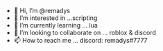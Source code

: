 - 👋 Hi, I’m @remadys
- 👀 I’m interested in ...scripting
- 🌱 I’m currently learning ... lua
- 💞️ I’m looking to collaborate on ... roblox & discord
- 📫 How to reach me ... discord: remadys#7777

